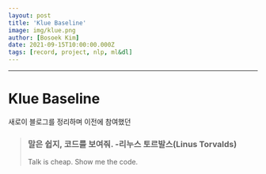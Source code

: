 ```yaml
---
layout: post
title: 'Klue Baseline'
image: img/klue.png
author: [Bosoek Kim]
date: 2021-09-15T10:00:00.000Z
tags: [record, project, nlp, ml&dl]
---
```


---
# Klue Baseline

새로이 블로그를 정리하며 이전에 참여했던 

>### 말은 쉽지, 코드를 보여줘. -리누스 토르발스(Linus Torvalds)
> Talk is cheap. Show me the code.
